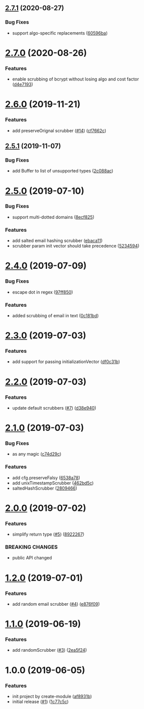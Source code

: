 ## [2.7.1](https://github.com/NaturalCycles/scrubber-lib/compare/v2.7.0...v2.7.1) (2020-08-27)


### Bug Fixes

* support algo-specific replacements ([60596ba](https://github.com/NaturalCycles/scrubber-lib/commit/60596ba9fc489e465c18a41dced750fbf81fa0fe))

# [2.7.0](https://github.com/NaturalCycles/scrubber-lib/compare/v2.6.0...v2.7.0) (2020-08-26)


### Features

* enable scrubbing of bcrypt without losing algo and cost factor ([d4e7193](https://github.com/NaturalCycles/scrubber-lib/commit/d4e7193d1491afa6f046e59d9b796c1542ae5451))

# [2.6.0](https://github.com/NaturalCycles/scrubber-lib/compare/v2.5.1...v2.6.0) (2019-11-21)


### Features

* add preserveOrignal scrubber ([#14](https://github.com/NaturalCycles/scrubber-lib/issues/14)) ([cf7662c](https://github.com/NaturalCycles/scrubber-lib/commit/cf7662c3ee56842b44548e6db96446ca9b5c2b68))

## [2.5.1](https://github.com/NaturalCycles/scrubber-lib/compare/v2.5.0...v2.5.1) (2019-11-07)


### Bug Fixes

* add Buffer to list of unsupported types ([2c088ac](https://github.com/NaturalCycles/scrubber-lib/commit/2c088ac3f0fa6bbda05cd5d028d0bfc5287c5522))

# [2.5.0](https://github.com/NaturalCycles/scrubber-lib/compare/v2.4.0...v2.5.0) (2019-07-10)


### Bug Fixes

* support multi-dotted domains ([8ecf825](https://github.com/NaturalCycles/scrubber-lib/commit/8ecf825))


### Features

* add salted email hashing scrubber ([ebaca11](https://github.com/NaturalCycles/scrubber-lib/commit/ebaca11))
* scrubber param init vector should take precedence ([5234594](https://github.com/NaturalCycles/scrubber-lib/commit/5234594))

# [2.4.0](https://github.com/NaturalCycles/scrubber-lib/compare/v2.3.0...v2.4.0) (2019-07-09)


### Bug Fixes

* escape dot in regex ([97ff850](https://github.com/NaturalCycles/scrubber-lib/commit/97ff850))


### Features

* added scrubbing of email in text ([0c181bd](https://github.com/NaturalCycles/scrubber-lib/commit/0c181bd))

# [2.3.0](https://github.com/NaturalCycles/scrubber-lib/compare/v2.2.0...v2.3.0) (2019-07-03)


### Features

* add support for passing initializationVector ([df0c31b](https://github.com/NaturalCycles/scrubber-lib/commit/df0c31b))

# [2.2.0](https://github.com/NaturalCycles/scrubber-lib/compare/v2.1.0...v2.2.0) (2019-07-03)


### Features

* update default scrubbers ([#7](https://github.com/NaturalCycles/scrubber-lib/issues/7)) ([d38e940](https://github.com/NaturalCycles/scrubber-lib/commit/d38e940))

# [2.1.0](https://github.com/NaturalCycles/scrubber-lib/compare/v2.0.0...v2.1.0) (2019-07-03)


### Bug Fixes

* as any magic ([c74d29c](https://github.com/NaturalCycles/scrubber-lib/commit/c74d29c))


### Features

* add cfg.preserveFalsy ([6538a78](https://github.com/NaturalCycles/scrubber-lib/commit/6538a78))
* add unixTimestampScrubber ([462bd5c](https://github.com/NaturalCycles/scrubber-lib/commit/462bd5c))
* saltedHashScrubber ([2809466](https://github.com/NaturalCycles/scrubber-lib/commit/2809466))

# [2.0.0](https://github.com/NaturalCycles/scrubber-lib/compare/v1.2.0...v2.0.0) (2019-07-02)


### Features

* simplify return type ([#5](https://github.com/NaturalCycles/scrubber-lib/issues/5)) ([8922267](https://github.com/NaturalCycles/scrubber-lib/commit/8922267))


### BREAKING CHANGES

* public API changed

# [1.2.0](https://github.com/NaturalCycles/scrubber-lib/compare/v1.1.0...v1.2.0) (2019-07-01)


### Features

* add random email scrubber ([#4](https://github.com/NaturalCycles/scrubber-lib/issues/4)) ([e876f09](https://github.com/NaturalCycles/scrubber-lib/commit/e876f09))

# [1.1.0](https://github.com/NaturalCycles/scrubber-lib/compare/v1.0.0...v1.1.0) (2019-06-19)


### Features

* add randomScrubber ([#3](https://github.com/NaturalCycles/scrubber-lib/issues/3)) ([2ea5f24](https://github.com/NaturalCycles/scrubber-lib/commit/2ea5f24))

# 1.0.0 (2019-06-05)


### Features

* init project by create-module ([af8931b](https://github.com/NaturalCycles/scrubber-lib/commit/af8931b))
* initial release ([#1](https://github.com/NaturalCycles/scrubber-lib/issues/1)) ([1c77c5c](https://github.com/NaturalCycles/scrubber-lib/commit/1c77c5c))
